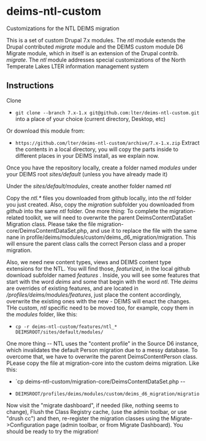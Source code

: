deims-ntl-custom
================

Customizations for the NTL DEIMS migration

This is a set of custom Drupal 7.x modules.  The _ntl_ module extends the Drupal 
contributed _migrate_ module and the DEIMS custom module D6 Migrate module, which 
in itself is an extension of the Drupal contrib. _migrate_. The _ntl_ module addresses 
special customizations of the North Temperate  Lakes LTER information management system


## Instructions ##

Clone 
* `git clone --branch 7.x-1.x git@github.com:lter/deims-ntl-custom.git` 
into a place of your choice (current directory, Desktop, etc)

Or download this module from: 

* `https://github.com/lter/deims-ntl-custom/archive/7.x-1.x.zip`
Extract the contents in a local directory, you will copy the parts inside to different
places in your DEIMS install, as we explain now.

Once you have the repository locally, create a folder named _modules_ under your
DEIMS root _sites/default_ (unless you have already made it)

Under the _sites/default/modules_, create another folder named _ntl_ 

Copy the _ntl.*_ files you downloaded from github locally, into the _ntl_ 
folder you just created. Also, copy the _migration_ subfolder you downloaded from 
_github_ into the same _ntl_ folder. One more thing: To complete the migration-related 
toolkit,  we will need to overwrite the parent DeimsContentDataSet Migration class.
Please take the file migration-core/DeimsContentDataSet.php, and use it to replace
the file with the same nane in profile/deims/modules/custom/deims_d6_migration/migration.
This will ensure the parent class calls the correct Person class and a proper
migration.  

Also, we need new content types, views and DEIMS content type extensions for the 
NTL. You will find those, _featurized_, in the local github download subfolder named
_features_ .  Inside, you will see some features that start with the word _deims_ and
some that begin with the word _ntl_.  THe _deims_ are overrides of existing features,
and are located in _/profiles/deims/modules/features_, just place the content accordingly,
overwrite the existing ones with the new - DEIMS will enact the changes.  THe custom,
_ntl_ specific need to be moved too, for example, copy them in the _modules_ folder,
like this:

* `cp -r deims-ntl-custom/features/ntl_* DEIMSROOT/sites/default/modules/`

One more thing -- NTL uses the "content profile" in the Source D6 instance, which
invalidates the default Person migration due to a messy database.  To overcome 
that, we have to overwrite the parent DeimsContentPerson class.  PLease copy the
file at migration-core into the custom deims migration.  Like this:

* `cp deims-ntl-custom/migration-core/DeimsContentDataSet.php --
*     DEIMSROOT/profiles/deims/modules/custom/deims_d6_migration/migration`


Now visit the "migrate dashboard", if needed (like, nothing seems to change), Flush the
Class Registry cache, (use the admin toolbar, or use "drush cc") and then, re-register
the migration classes using the Migrate->Configuration page (admin toolbar, or from Migrate
Dashboard).  You should be ready to try the migration!
